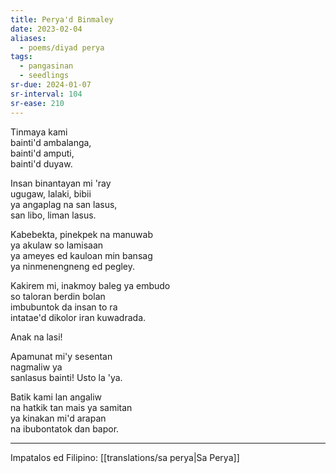 ```yaml
---
title: Perya'd Binmaley
date: 2023-02-04
aliases:
  - poems/diyad perya
tags:
  - pangasinan
  - seedlings
sr-due: 2024-01-07
sr-interval: 104
sr-ease: 210
---
```

Tinmaya kami  
bainti'd ambalanga,  
bainti'd amputi,  
bainti'd duyaw.

Insan binantayan mi 'ray  
ugugaw, lalaki, bibii  
ya angaplag na san lasus,  
san libo, liman lasus.

Kabebekta, pinekpek na manuwab  
ya akulaw so lamisaan  
ya ameyes ed kauloan min bansag  
ya ninmenengneng ed pegley.

Kakirem mi, inakmoy baleg ya embudo  
so taloran berdin bolan  
imbubuntok da insan to ra  
intatae'd dikolor iran kuwadrada.

Anak na lasi!

Apamunat mi'y sesentan  
nagmaliw ya  
sanlasus bainti!
Usto la 'ya.

Batik kami lan angaliw  
na hatkik tan mais ya samitan  
ya kinakan mi'd arapan  
na ibubontatok dan bapor.

---
Impatalos ed Filipino: [[translations/sa perya|Sa Perya]]
